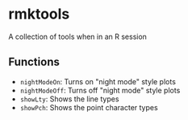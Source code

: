 # rmktools

A collection of tools when in an R session

## Functions

 - `nightModeOn`: Turns on "night mode" style plots
 - `nightModeOff`: Turns off "night mode" style plots
 - `showLty`: Shows the line types 
 - `showPch`: Shows the point character types

